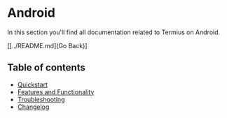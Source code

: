 # Android

In this section you'll find all documentation related to Termius on Android.

[[../README.md](Go Back)]

## Table of contents
- [Quickstart](quickstart/README.md)
- [Features and Functionality](features/README.md)
- [Troubleshooting](troubleshooting/README.md)
- [Changelog](changelog.md)
